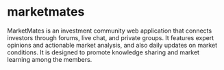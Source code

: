 # marketmates
MarketMates is an investment community web application that connects investors through forums, live chat, and private groups. It features expert opinions and actionable market analysis, and also daily updates on market conditions. It is designed to promote knowledge sharing and market learning among the members.
